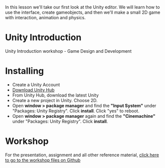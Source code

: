 In this lesson we'll take our first look at the Unity editor. We will learn how to use the interface, create gameobjects, and then we'll make a small 2D game with interaction, animation and physics.

# Unity Introduction

Unity Introduction workshop - Game Design and Development

# Installing

- Create a Unity Account
- [Download Unity Hub](https://unity3d.com/get-unity/download) 
- From Unity Hub, download the latest Unity
- Create a new project in Unity. Choose 2D.
- Open **window > package manager** and find the **"Input System"** under "Packages: Unity Registry". Click **install**. Click "yes" to reboot.
- Open **window > package manager** again and find the **"Cinemachine"** under "Packages: Unity Registry". Click **install**.

# Workshop

For the presentation, assignment and all other reference material, [click here to go to the workshop files on Github](https://github.com/HR-CMGT/MGDD-unity)
